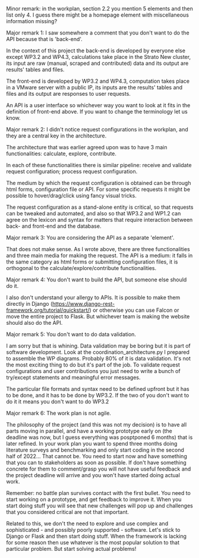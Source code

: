 Minor remark: in the workplan, section 2.2 you mention 5 elements and then list only 4. I guess there might be a homepage element with miscellaneous information missing?

Major remark 1: I saw somewhere a comment that you don't want to do the API because that is 'back-end'.

In the context of this project the back-end is developed by everyone else except WP3.2 and WP4.3, calculations take place in the Strato New cluster, its input are raw (manual, scraped and contributed) data and its output are results' tables and files.

The front-end is developed by WP3.2 and WP4.3, computation takes place in a VMware server with a public IP, its inputs are the results' tables and files and its output are responses to user requests.

An API is a user interface so whichever way you want to look at it fits in the definition of front-end above. If you want to change the terminology let us know.

Major remark 2: I didn't notice request configurations in the workplan, and they are a central key in the architecture.

The architecture that was earlier agreed upon was to have 3 main functionalities: calculate, explore, contribute.

In each of these functionalities there is similar pipeline: receive and validate request configuration; process request configuration.

The medium by which the request configuration is obtained can be through html forms, configuration file or API. For some specific requests it might be possible to hover/drag/click using fancy visual tricks.

The request configuration as a stand-alone entity is critical, so that requests can be tweaked and automated, and also so that WP3.2 and WP1.2 can agree on the lexicon and syntax for matters that require interaction between back- and front-end and the database.

Major remark 3: You are considering the API as a separate 'element'.

That does not make sense. As I wrote above, there are three functionalities and three main media for making the request. The API is a medium: it falls in the same category as html forms or submitting configuration files, it is orthogonal to the calculate/explore/contribute functionalities.

Major remark 4: You don't want to build the API, but someone else should do it.

I also don't understand your allergy to APIs. It is possible to make them directly in Django (https://www.django-rest-framework.org/tutorial/quickstart/) or otherwise you can use Falcon or move the entire project to Flask. But whichever team is making the website should also do the API.

Major remark 5: You don't want to do data validation.

I am sorry but that is whining. Data validation may be boring but it is part of software development. Look at the coordination_architecture.py I prepared to assemble the WP diagrams. Probably 80% of it is data validation. It's not the most exciting thing to do but it's part of the job. To validate request configurations and user contributions you just need to write a bunch of try/except statements and meaningful error messages.

The particular file formats and syntax need to be defined upfront but it has to be done, and it has to be done by WP3.2. If the two of you don't want to do it it means you don't want to do WP3.2

Major remark 6: The work plan is not agile.

The philosophy of the project (and this was not my decision) is to have all parts moving in parallel, and have a working prototype early on (the deadline was now, but I guess everything was posptponed 6 months) that is later refined. In your work plan you want to spend three months doing literature surveys and benchmarking and only start coding in the second half of 2022... That cannot be. You need to start now and have something that you can to stakeholders as soon as possible. If don't have something concrete for them to comment/grasp you will not have useful feedback and the project deadline will arrive and you won't have started doing actual work.

Remember: no battle plan survives contact with the first bullet. You need to start working on a prototype, and get feedback to improve it. When you start doing stuff you will see that new challenges will pop up and challenges that you considered critical are not that important. 

Related to this, we don't the need to explore and use complex and sophisticated - and possibly poorly supported - software. Let's stick to Django or Flask and then start doing stuff. When the framework is lacking for some reason then use whatever is the most popular solution to that particular problem. But start solving actual problems!